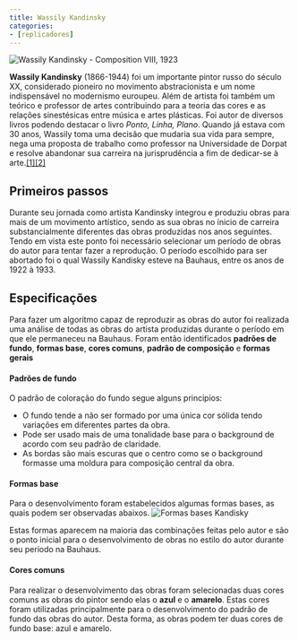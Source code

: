 ```yaml
---
title: Wassily Kandinsky
categories:
- [replicadores]
---
```


![Wassily Kandinsky - Composition VIII, 1923](/resources/images/kandisky/CompositionVIII-1923.jpg)

**Wassily Kandinsky** (1866-1944) foi um importante pintor russo do século XX, considerado pioneiro no movimento abstracionista e um nome indispensável no modernismo euroupeu. Além de artista foi também um teórico e professor de artes contribuindo para a teoria das cores e as relações sinestésicas entre música e artes plásticas. Foi autor de diversos livros podendo destacar o livro _Ponto, Linha, Plano_. Quando já estava com 30 anos, Wassily toma uma decisão que mudaria sua vida para sempre, nega uma proposta de trabalho como professor na Universidade de Dorpat e resolve abandonar sua carreira na jurisprudência a fim de dedicar-se à arte.[[1]](https://www.ebiografia.com/wassily_kandinsky/)[[2]](https://www.todamateria.com.br/kandinsky/)

<!-- more -->

## Primeiros passos
Durante seu jornada como artista Kandinsky integrou e produziu obras para mais de um movimento artístico, sendo as sua obras no ínicio de carreira substancialmente diferentes das obras produzidas nos anos seguintes. Tendo em vista este ponto foi necessário selecionar um período de obras do autor para tentar fazer a reprodução. O período escolhido para ser abortado foi o qual Wassily Kandisky esteve na Bauhaus, entre os anos de 1922 à 1933.

## Especificações
Para fazer um algoritmo capaz de reproduzir as obras do autor foi realizada uma análise de todas as obras do artista produzidas durante o período em que ele permaneceu na Bauhaus. Foram então identificados **padrões de fundo**, **formas base**, **cores comuns**, **padrão de composição** e **formas gerais**

#### **Padrões de fundo**

O padrão de coloração do fundo segue alguns principios:

- O fundo tende a não ser formado por uma única cor sólida tendo variações em diferentes partes da obra.             
- Pode ser usado mais de uma tonalidade base para o background de acordo com seu padrão de claridade.                
- As bordas são mais escuras que o centro como se o background formasse uma moldura para composição central da obra. 

#### **Formas base**

Para o desenvolvimento foram estabelecidos algumas formas bases, as quais podem ser observadas abaixos. 
![Formas bases Kandisky](/resources/images/kandisky/kandisky-formas.png)

Estas formas aparecem na maioria das combinações feitas pelo autor e são o ponto inicial para o desenvolvimento de obras no estilo do autor durante seu período na Bauhaus.

#### **Cores comuns**
Para realizar o desenvolvimento das obras foram selecionadas duas cores comuns as obras do pintor sendo elas o **azul** e o **amarelo**. Estas cores foram utilizadas principalmente para o desenvolvimento do padrão de fundo das obras do autor. Desta forma, as obras podem ter duas cores de fundo base: azul e amarelo.


    